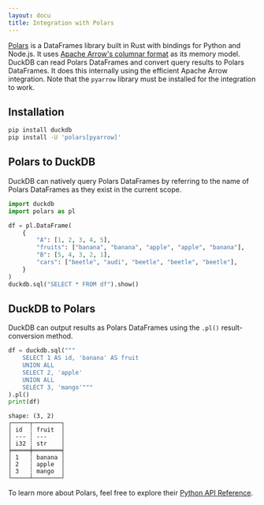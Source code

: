 ```yaml
---
layout: docu
title: Integration with Polars
---
```


[Polars](https://github.com/pola-rs/polars) is a DataFrames library built in Rust with bindings for Python and Node.js. It uses [Apache Arrow's columnar format](https://arrow.apache.org/docs/format/Columnar.html) as its memory model. DuckDB can read Polars DataFrames and convert query results to Polars DataFrames. It does this internally using the efficient Apache Arrow integration. Note that the `pyarrow` library must be installed for the integration to work.

## Installation

```bash
pip install duckdb
pip install -U 'polars[pyarrow]'
```

## Polars to DuckDB

DuckDB can natively query Polars DataFrames by referring to the name of Polars DataFrames as they exist in the current scope.

```python
import duckdb
import polars as pl

df = pl.DataFrame(
    {
        "A": [1, 2, 3, 4, 5],
        "fruits": ["banana", "banana", "apple", "apple", "banana"],
        "B": [5, 4, 3, 2, 1],
        "cars": ["beetle", "audi", "beetle", "beetle", "beetle"],
    }
)
duckdb.sql("SELECT * FROM df").show()
```

## DuckDB to Polars

DuckDB can output results as Polars DataFrames using the `.pl()` result-conversion method.

```python
df = duckdb.sql("""
    SELECT 1 AS id, 'banana' AS fruit
    UNION ALL
    SELECT 2, 'apple'
    UNION ALL
    SELECT 3, 'mango'"""
).pl()
print(df)
```

```text
shape: (3, 2)
┌─────┬────────┐
│ id  ┆ fruit  │
│ --- ┆ ---    │
│ i32 ┆ str    │
╞═════╪════════╡
│ 1   ┆ banana │
│ 2   ┆ apple  │
│ 3   ┆ mango  │
└─────┴────────┘
```

To learn more about Polars, feel free to explore their [Python API Reference](https://pola-rs.github.io/polars/py-polars/html/reference/index.html).
